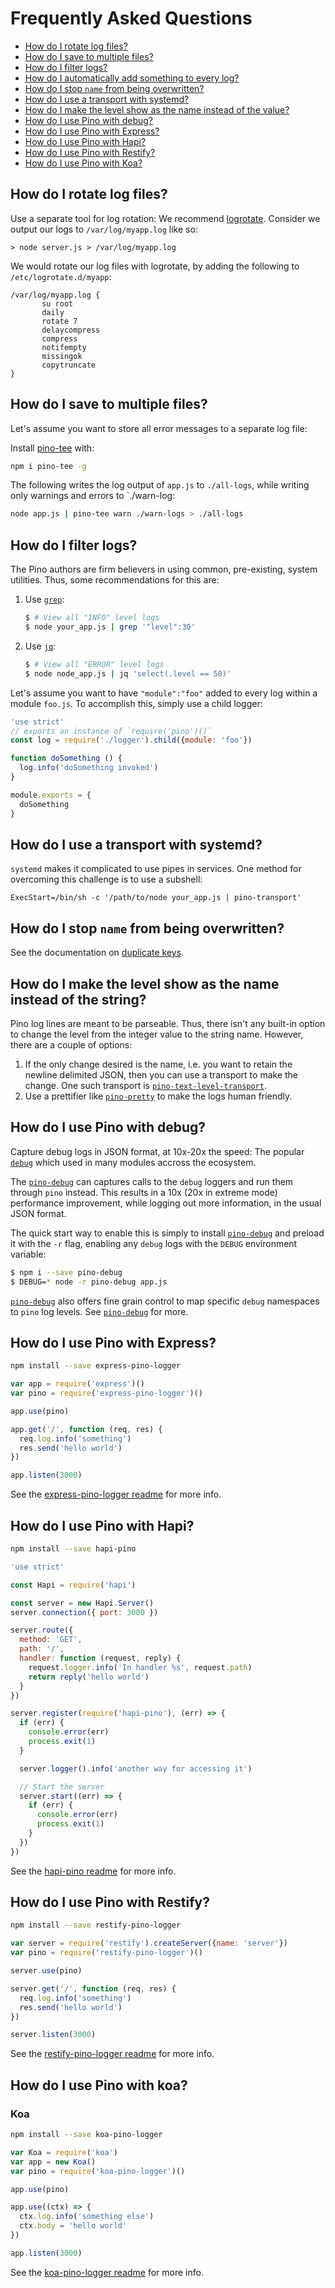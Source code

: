 # Frequently Asked Questions

+ [How do I rotate log files?](#rotate)
+ [How do I save to multiple files?](#multiple)
+ [How do I filter logs?](#filter-logs)
+ [How do I automatically add something to every log?](#auto-add)
+ [How do I stop `name` from being overwritten?](#dupe-props)
+ [How do I use a transport with systemd?](#transport-systemd)
+ [How do I make the level show as the name instead of the value?](#level-string)
+ [How do I use Pino with debug?](#debug)
+ [How do I use Pino with Express?](#express)
+ [How do I use Pino with Hapi?](#hapi)
+ [How do I use Pino with Restify?](#restify)
+ [How do I use Pino with Koa?](#koa)

<a id="rotate"></a>
## How do I rotate log files?

Use a separate tool for log rotation:
We recommend [logrotate](https://github.com/logrotate/logrotate).
Consider we output our logs to `/var/log/myapp.log` like so:

```
> node server.js > /var/log/myapp.log
```

We would rotate our log files with logrotate, by adding the following to `/etc/logrotate.d/myapp`:

```
/var/log/myapp.log {
       su root
       daily
       rotate 7
       delaycompress
       compress
       notifempty
       missingok
       copytruncate
}
```

<a id="multiple"></a>
## How do I save to multiple files?

Let's assume you want to store all error messages to a separate log file:

Install [pino-tee](http://npm.im/pino-tee) with:

```bash
npm i pino-tee -g
```

The following writes the log output of `app.js` to `./all-logs`, while
writing only warnings and errors to `./warn-log:

```bash
node app.js | pino-tee warn ./warn-logs > ./all-logs
```

<a id="filter-logs"></a>
## How do I filter logs?
The Pino authors are firm believers in using common, pre-existing, system
utilities. Thus, some recommendations for this are:

1. Use [`grep`](https://linux.die.net/man/1/grep):
    ```sh
    $ # View all "INFO" level logs
    $ node your_app.js | grep '"level":30'
    ```
1. Use [`jq`](https://stedolan.github.io/jq/):
    ```sh
    $ # View all "ERROR" level logs
    $ node node_app.js | jq 'select(.level == 50)'
    ```

<a id="auto-add"></a>
Let's assume you want to have `"module":"foo"` added to every log within a
module `foo.js`. To accomplish this, simply use a child logger:

```js
'use strict'
// exports an instance of `require('pino')()`
const log = require('./logger').child({module: 'foo'})

function doSomething () {
  log.info('doSomething invoked')
}

module.exports = {
  doSomething
}
```

<a id="transport-systemd"></a>
## How do I use a transport with systemd?
`systemd` makes it complicated to use pipes in services. One method for overcoming
this challenge is to use a subshell:

```
ExecStart=/bin/sh -c '/path/to/node your_app.js | pino-transport'
```

<a id="dupe-props"></a>
## How do I stop `name` from being overwritten?
See the documentation on [duplicate keys](https://github.com/pinojs/pino#duplicate-keys).

<a id="level-string"></a>
## How do I make the level show as the name instead of the string?
Pino log lines are meant to be parseable. Thus, there isn't any built-in option
to change the level from the integer value to the string name. However, there
are a couple of options:

1. If the only change desired is the name, i.e. you want to retain the newline
delimited JSON, then you can use a transport to make the change. One such
transport is [`pino-text-level-transport`](https://npm.im/pino-text-level-transport).
1. Use a prettifier like [`pino-pretty`](https://npm.im/pino-pretty) to make
the logs human friendly.

<a id="debug"></a>
## How do I use Pino with debug?
Capture debug logs in JSON format, at 10x-20x the speed:
The popular [`debug`](http://npm.im/debug) which
used in many modules accross the ecosystem.

The [`pino-debug`](http://github.com/pinojs/pino-debug)
can captures calls to the `debug` loggers and run them
through `pino` instead. This results in a 10x (20x in extreme mode)
performance improvement, while logging out more information, in the
usual JSON format.

The quick start way to enable this is simply to install [`pino-debug`](http://github.com/pinojs/pino-debug)
and preload it with the `-r` flag, enabling any `debug` logs with the
`DEBUG` environment variable:

```sh
$ npm i --save pino-debug
$ DEBUG=* node -r pino-debug app.js
```

[`pino-debug`](http://github.com/pinojs/pino-debug) also offers fine grain control to map specific `debug`
namespaces to `pino` log levels. See [`pino-debug`](http://github.com/pinojs/pino-debug)
for more.


<a id="express"></a>
## How do I use Pino with Express?

```sh
npm install --save express-pino-logger
```

```js
var app = require('express')()
var pino = require('express-pino-logger')()

app.use(pino)

app.get('/', function (req, res) {
  req.log.info('something')
  res.send('hello world')
})

app.listen(3000)
```

See the [express-pino-logger readme](http://npm.im/express-pino-logger) for more info.

<a id="hapi"></a>
## How do I use Pino with Hapi?

```sh
npm install --save hapi-pino
```

```js
'use strict'

const Hapi = require('hapi')

const server = new Hapi.Server()
server.connection({ port: 3000 })

server.route({
  method: 'GET',
  path: '/',
  handler: function (request, reply) {
    request.logger.info('In handler %s', request.path)
    return reply('hello world')
  }
})

server.register(require('hapi-pino'), (err) => {
  if (err) {
    console.error(err)
    process.exit(1)
  }

  server.logger().info('another way for accessing it')

  // Start the server
  server.start((err) => {
    if (err) {
      console.error(err)
      process.exit(1)
    }
  })
})
```

See the [hapi-pino readme](http://npm.im/hapi-pino) for more info.

<a id="restify"></a>
## How do I use Pino with Restify?

```sh
npm install --save restify-pino-logger
```

```js
var server = require('restify').createServer({name: 'server'})
var pino = require('restify-pino-logger')()

server.use(pino)

server.get('/', function (req, res) {
  req.log.info('something')
  res.send('hello world')
})

server.listen(3000)
```

See the [restify-pino-logger readme](http://npm.im/restify-pino-logger) for more info.

<a id="koa"></a>
## How do I use Pino with koa?

### Koa

```sh
npm install --save koa-pino-logger
```

```js
var Koa = require('koa')
var app = new Koa()
var pino = require('koa-pino-logger')()

app.use(pino)

app.use((ctx) => {
  ctx.log.info('something else')
  ctx.body = 'hello world'
})

app.listen(3000)
```

See the [koa-pino-logger readme](https://github.com/pinojs/koa-pino-logger) for more info.